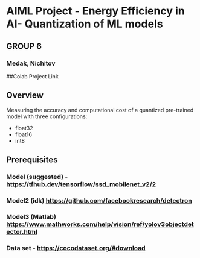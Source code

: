 
# AIML Project - Energy Efficiency in AI- Quantization of ML models
## GROUP 6
### Medak, Nichitov

##Colab Project Link


## Overview
Measuring the accuracy and computational cost of a quantized pre-trained model with three configurations:
- float32
- float16
- int8

## Prerequisites
### Model (suggested) - https://tfhub.dev/tensorflow/ssd_mobilenet_v2/2
### Model2 (idk) https://github.com/facebookresearch/detectron
### Model3 (Matlab) https://www.mathworks.com/help/vision/ref/yolov3objectdetector.html
### Data set - https://cocodataset.org/#download

